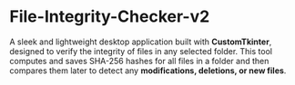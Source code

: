 # File-Integrity-Checker-v2
A sleek and lightweight desktop application built with **CustomTkinter**, designed to verify the integrity of files in any selected folder. This tool computes and saves SHA-256 hashes for all files in a folder and then compares them later to detect any **modifications, deletions, or new files**.
